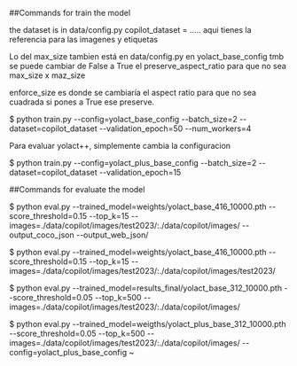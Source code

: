 ##Commands for train the model

the dataset is in data/config.py copilot_dataset = ..... aqui tienes la referencia para las imagenes y etiquetas

Lo del max_size tambien está en data/config.py en yolact_base_config tmb se puede cambiar de False a True el preserve_aspect_ratio para que no sea max_size x maz_size

enforce_size es donde se cambiaría el aspect ratio para que no sea cuadrada si pones a True ese preserve. 

$ python train.py --config=yolact_base_config --batch_size=2 --dataset=copilot_dataset --validation_epoch=50 --num_workers=4

Para evaluar yolact++, simplemente cambia la configuracion

$ python train.py --config=yolact_plus_base_config --batch_size=2 --dataset=copilot_dataset --validation_epoch=15

##Commands for evaluate the model

$ python eval.py --trained_model=weights/yolact_base_416_10000.pth --score_threshold=0.15 --top_k=15 --images=./data/copilot/images/test2023/:./data/copilot/images/ --output_coco_json --output_web_json/

$ python eval.py --trained_model=weights/yolact_base_416_10000.pth --score_threshold=0.15 --top_k=15 --images=./data/copilot/images/test2023/:./data/copilot/images/test2023/

$ python eval.py --trained_model=results_final/yolact_base_312_10000.pth --score_threshold=0.05 --top_k=500 --images=./data/copilot/images/test2023/:./data/copilot/images/

$ python eval.py --trained_model=weigths/yolact_plus_base_312_10000.pth --score_threshold=0.05 --top_k=500 --images=./data/copilot/images/test2023/:./data/copilot/images/ --config=yolact_plus_base_config
~                                                                                          
